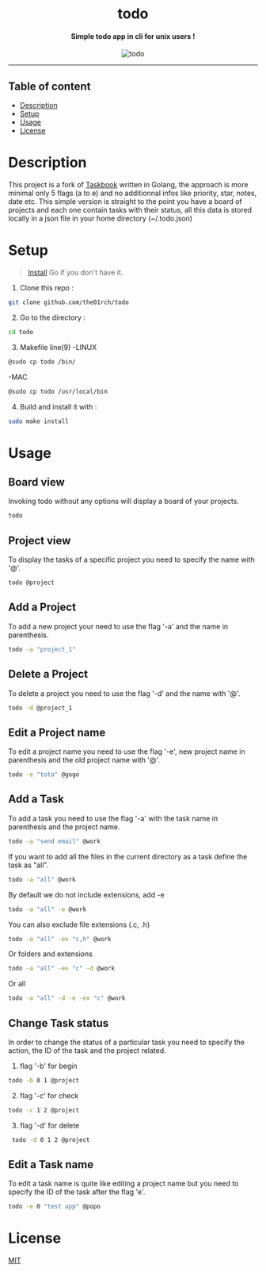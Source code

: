 <h1 align="center">todo</h1>
<h4 align="center">Simple todo app in cli for unix users !</h4>
<div align="center"><img alt="todo" src="data/todo.png"/></div>

---

## Table of content

- [Description](#description)
- [Setup](#setup)
- [Usage](#usage)
- [License](#license)

# Description

This project is a fork of [Taskbook](https://github.com/klaudiosinani/taskbook)
written in Golang, the approach is more minimal only 5 flags (a to e) and no
additionnal infos like priority, star, notes, date etc. This simple version is
straight to the point you have a board of projects and each one contain tasks
with their status, all this data is stored locally in a json file in your
home directory (~/.todo.json)

# Setup

> [Install](https://go.dev/doc/install) Go if you don't have it.

1. Clone this repo : 
```bash 
git clone github.com/the01rch/todo
```
2. Go to the directory : 
```bash 
cd todo 
```

3. Makefile line(9)
-LINUX
```bash
@sudo cp todo /bin/
```
-MAC
```bash
@sudo cp todo /usr/local/bin
```

4. Build and install it with : 
```bash
sudo make install
 ```

# Usage

## Board view

Invoking todo without any options will display a board of your projects.

```bash
todo
```

## Project view

To display the tasks of a specific project you need to specify the name with '@'.

```bash
todo @project
```

## Add a Project

To add a new project your need to use the flag '-a' and the name in parenthesis.

```bash
todo -a "project_1"
```

## Delete a Project

To delete a project you need to use the flag '-d' and the name with '@'.

```bash
todo -d @project_1
```

## Edit a Project name

To edit a project name you need to use the flag '-e', new project name in
parenthesis and the old project name with '@'.

```bash
todo -e "toto" @gogo
```

## Add a Task

To add a task you need to use the flag '-a' with the task name in parenthesis
and the project name.

```bash
todo -a "send email" @work
```

If you want to add all the files in the current directory as a task define the task as "all".

```bash
todo -a "all" @work
```

By default we do not include extensions, add -e

```bash
todo -a "all" -e @work
```

You can also exclude file extensions (.c, .h)

```bash
todo -a "all" -ex "c,h" @work
```

Or folders and extensions

```bash
todo -a "all" -ex "c" -d @work
```

Or all

```bash
todo -a "all" -d -e -ex "c" @work
```

## Change Task status

In order to change the status of a particular task you need to specify the
action, the ID of the task and the project related. 

1. flag '-b' for begin

 ```bash
 todo -b 0 1 @project
 ```
2. flag '-c' for check

 ```bash
todo -c 1 2 @project
```
3. flag '-d' for delete

```bash
 todo -d 0 1 2 @project
 ```

## Edit a Task name

To edit a task name is quite like editing a project name but you need 
to specify the ID of the task after the flag 'e'.

```bash
todo -e 0 "test app" @popo
```

# License

[MIT](https://github.com/the01rch/todo/blob/main/LICENSE.md)
